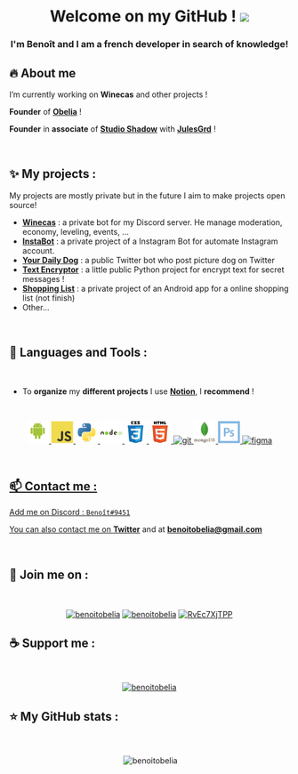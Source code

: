 <h1 align="center">Welcome on my GitHub ! <img src="https://raw.githubusercontent.com/BenoitObelia/BenoitObelia/main/wave.gif" width="30px"></h1>
<h3 align="center">I'm Benoît and I am a french developer in search of knowledge!</h3>

## 🔥 About me

I’m currently working on **Winecas** and other projects !

**Founder** of [**Obelia**](https://discord.gg/RvEc7XjTPP) !

**Founder** in **associate** of [**Studio Shadow**](https://github.com/Studio-Shadow) with [**JulesGrd**](https://github.com/JulesGrd) !

</br>

## ✨ My projects :

My projects are mostly private but in the future I aim to make projects open source!

- [**Winecas**](https://discord.gg/RvEc7XjTPP) : a private bot for my Discord server. He manage moderation, economy, leveling, events, ...
- [**InstaBot**](https://github.com/Studio-Shadow) : a private project of a Instagram Bot for automate Instagram account.
- [**Your Daily Dog**](https://github.com/BenoitObelia/Twitter-Dog-Bot) : a public Twitter bot who post picture dog on Twitter
- [**Text Encryptor**](https://github.com/BenoitObelia/Text-Encryptor) : a little public Python project for encrypt text for secret messages !
- [**Shopping List**](https://github.com/BenoitObelia/) : a private project of an Android app for a online shopping list (not finish)
- Other...

</br>

## 🔧 Languages and Tools :

</br>

- To **organize** my **different projects** I use [**Notion**](https://notion.so), I **recommend** !

</br>

<p align="center">
<a href="https://developer.android.com" target="_blank"> <img src="https://raw.githubusercontent.com/devicons/devicon/master/icons/android/android-original-wordmark.svg" alt="android" width="40" height="40"/> <a href="https://developer.mozilla.org/en-US/docs/Web/JavaScript" target="_blank"> <img src="https://raw.githubusercontent.com/devicons/devicon/master/icons/javascript/javascript-original.svg" alt="javascript" width="40" height="40"/> <a href="https://www.python.org" target="_blank"> <img src="https://raw.githubusercontent.com/devicons/devicon/master/icons/python/python-original.svg" alt="python" width="40" height="40"/> <a href="https://nodejs.org" target="_blank"> <img src="https://raw.githubusercontent.com/devicons/devicon/master/icons/nodejs/nodejs-original-wordmark.svg" alt="nodejs" width="40" height="40"/> <a href="https://www.w3schools.com/css/" target="_blank"> <img src="https://raw.githubusercontent.com/devicons/devicon/master/icons/css3/css3-original-wordmark.svg" alt="css3" width="40" height="40"/> </a> <a href="https://www.w3.org/html/" target="_blank"> <img src="https://raw.githubusercontent.com/devicons/devicon/master/icons/html5/html5-original-wordmark.svg" alt="html5" width="40" height="40"/> <a href="https://git-scm.com/" target="_blank"> <img src="https://www.vectorlogo.zone/logos/git-scm/git-scm-icon.svg" alt="git" width="40" height="40"/> <a href="https://www.mongodb.com/" target="_blank"> <img src="https://raw.githubusercontent.com/devicons/devicon/master/icons/mongodb/mongodb-original-wordmark.svg" alt="mongodb" width="40" height="40"/> <a href="https://www.photoshop.com/en" target="_blank"> <img src="https://raw.githubusercontent.com/devicons/devicon/master/icons/photoshop/photoshop-line.svg" alt="photoshop" width="40" height="40"/> <a href="https://www.figma.com/" target="_blank"> <img src="https://www.vectorlogo.zone/logos/figma/figma-icon.svg" alt="figma" width="40" height="40"/>
</p>
  
</br>

## 📫 Contact me :

Add me on Discord : `Benoît#9451`

You can also contact me on [**Twitter**](https://twitter.com/BenoitObelia) and at **benoitobelia@gmail.com**


</br>

## 🎀 Join me on :
  
</br>

<p align="center">
<a href="https://twitter.com/benoitobelia" target="blank"><img align="center" src="https://raw.githubusercontent.com/rahuldkjain/github-profile-readme-generator/master/src/images/icons/Social/twitter.svg" alt="benoitobelia" height="30" width="40" /></a>
<a href="https://instagram.com/benoitobelia" target="blank"><img align="center" src="https://raw.githubusercontent.com/rahuldkjain/github-profile-readme-generator/master/src/images/icons/Social/instagram.svg" alt="benoitobelia" height="30" width="40" /></a>
<a href="https://discord.gg/RvEc7XjTPP" target="blank"><img align="center" src="https://raw.githubusercontent.com/rahuldkjain/github-profile-readme-generator/master/src/images/icons/Social/discord.svg" alt="RvEc7XjTPP" height="30" width="40" /></a>
</p>

## ☕ Support me :

</br>

<p align="center"><a href="https://www.buymeacoffee.com/benoitobelia"> <img align="center" src="https://cdn.buymeacoffee.com/buttons/v2/default-yellow.png" height="50" width="210" alt="benoitobelia" /></a></p>


## ⭐ My GitHub stats :

</br>

<p align="center">&nbsp;<img align="center" src="https://github-readme-stats.vercel.app/api?username=benoitobelia&show_icons=true&locale=en" alt="benoitobelia" /></p>

